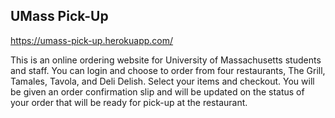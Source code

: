 ## UMass Pick-Up

https://umass-pick-up.herokuapp.com/

This is an online ordering website for University of Massachusetts students and staff. You can login and choose to order from four restaurants, The Grill, Tamales, Tavola, and Deli Delish. Select your items and checkout. You will be given an order confirmation slip and will be updated on the status of your order that will be ready for pick-up at the restaurant.




